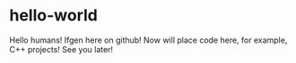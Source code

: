 # hello-world
Hello humans! Ifgen here on github!
Now will place code here, for example, C++ projects!
See you later!

